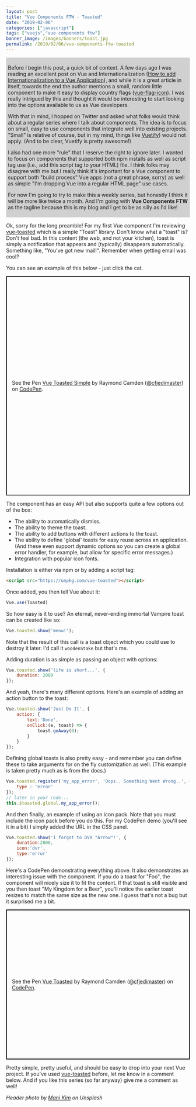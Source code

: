 ```yaml
---
layout: post
title: "Vue Components FTW - Toasted"
date: "2019-02-06"
categories: ["javascript"]
tags: ["vuejs","vue components ftw"]
banner_image: /images/banners/toast.jpg
permalink: /2019/02/06/vue-components-ftw-toasted
---
```


<div style="background-color:#d0d0d0;padding:5px">
<p>
Before I begin this post, a quick bit of context. A few days ago I was reading an excellent post on Vue and Internationalization (<a href="https://medium.freecodecamp.org/how-to-add-internationalization-to-a-vue-application-d9cfdcabb03b">How to add Internationalization to a Vue Application</a>), and while it is a great article in itself, towards the end the author mentions a small, random little component to make it easy to display country flags (<a href="https://www.npmjs.com/package/vue-flag-icon">vue-flag-icon</a>). I was really intrigued by this and thought it would be interesting to start looking into the options available to us as Vue developers. 
</p>
<p>
With that in mind, I hopped on Twitter and asked what folks would think about a regular series where I talk about components. The idea is to focus on small, easy to use components that integrate well into existing projects. "Small" is relative of course, but in my mind, things like <a href="https://vuetifyjs.com/en/">Vuetify</a>) would not apply. (And to be clear, Vuetify is pretty awesome!)
</p>
<p>
I also had one more "rule" that I reserve the right to ignore later. I wanted to focus on components that supported both npm installs as well as script tag use (i.e., add this script tag to your HTML) file. I think folks may disagree with me but I really think it's important for a Vue component to support both "build process" Vue apps (not a great phrase, sorry) as well as simple "I'm dropping Vue into a regular HTML page" use cases. 
</p>
<p>
For now I'm going to try to make this a weekly series, but honestly I think it will be more like twice a month. And I'm going with <b>Vue Components FTW</b> as the tagline because this is my blog and I get to be as silly as I'd like!
</p>
</div>

Ok, sorry for the long preamble! For my first Vue component I'm reviewing [vue-toasted](https://github.com/shakee93/vue-toasted) which is a simple "Toast" library. Don't know what a "toast" is? Don't feel bad. In this content (the web, and not your kitchen), toast is simply a notification that appears and (typically) disappears automatically. Something like, "You've got new mail!". Remember when getting email was cool?

You can see an example of this below - just click the cat. 

<p class="codepen" data-height="600" data-theme-id="0" data-default-tab="result" data-user="cfjedimaster" data-slug-hash="LqOxdY" style="height: 600px; box-sizing: border-box; display: flex; align-items: center; justify-content: center; border: 2px solid black; margin: 1em 0; padding: 1em;" data-pen-title="Vue Toasted Simple">
  <span>See the Pen <a href="https://codepen.io/cfjedimaster/pen/LqOxdY/">
  Vue Toasted Simple</a> by Raymond Camden (<a href="https://codepen.io/cfjedimaster">@cfjedimaster</a>)
  on <a href="https://codepen.io">CodePen</a>.</span>
</p>
<script async src="https://static.codepen.io/assets/embed/ei.js"></script>

The component has an easy API but also supports quite a few options out of the box:

* The ability to automatically dismiss.
* The ability to theme the toast.
* The ability to add buttons with different actions to the toast.
* The ability to define 'global' toasts for easy reuse across an application. (And these even support dynamic options so you can create a global error handler, for example, but allow for specific error messages.)
* Integration with popular icon fonts.

Installation is either via npm or by adding a script tag:

```html
<script src="https://unpkg.com/vue-toasted"></script>
```

Once added, you then tell Vue about it:

```js
Vue.use(Toasted)
```

So how easy is it to use? An eternal, never-ending immortal Vampire toast can be created like so:

```js
Vue.toasted.show('meow!');
```

Note that the result of this call is a toast object which you could use to destroy it later. I'd call it `woodenStake` but that's me.

Adding duration is as simple as passing an object with options:

```js
Vue.toasted.show('life is short...', {
	duration: 2000
});
```

And yeah, there's many different options. Here's an example of adding an action button to the toast:

```js
Vue.toasted.show('Just Do It', {
	action: {
		text:'Done',
		onClick:(e, toast) => {
			toast.goAway(0);
		}
	}
});
```

Defining global toasts is also pretty easy - and remember you can define these to take arguments for on the fly customization as well. (This example is taken pretty much as is from the docs.)

```js
Vue.toasted.register('my_app_error', 'Oops.. Something Went Wrong..', {
    type : 'error'
});
// later in your code...
this.$toasted.global.my_app_error();
```

And then finally, an example of using an icon pack. Note that you must include the icon pack before you do this. For my CodePen demo (you'll see it in a bit) I simply added the URL in the CSS panel.

```js
Vue.toasted.show('I forgot to DVR "Arrow"!', {
	duration:2000,
	icon:'dvr',
	type:'error'
});
```

Here's a CodePen demonstrating everything above. It also demonstrates an interesting issue with the component. If you do a toast for "Foo", the component will nicely size it to fit the content. If that toast is still visible and you then toast "My Kingdom for a Beer", you'll notice the earlier toast resizes to match the same size as the new one. I guess that's not a bug but it surprised me a bit.

<p class="codepen" data-height="410" data-theme-id="0" data-default-tab="js,result" data-user="cfjedimaster" data-slug-hash="OdgNrx" style="height: 410px; box-sizing: border-box; display: flex; align-items: center; justify-content: center; border: 2px solid black; margin: 1em 0; padding: 1em;" data-pen-title="Vue Toasted">
  <span>See the Pen <a href="https://codepen.io/cfjedimaster/pen/OdgNrx/">
  Vue Toasted</a> by Raymond Camden (<a href="https://codepen.io/cfjedimaster">@cfjedimaster</a>)
  on <a href="https://codepen.io">CodePen</a>.</span>
</p>
<script async src="https://static.codepen.io/assets/embed/ei.js"></script>

Pretty simple, pretty useful, and should be easy to drop into your next Vue project. If you've used [vue-toasted](https://github.com/shakee93/vue-toasted) before, let me know in a comment below. And if you like this series (so far anyway) give me a comment as well!

<i>Header photo by <a href="https://unsplash.com/photos/puO8UBJU1CM?utm_source=unsplash&utm_medium=referral&utm_content=creditCopyText">Mani Kim</a> on Unsplash</i>